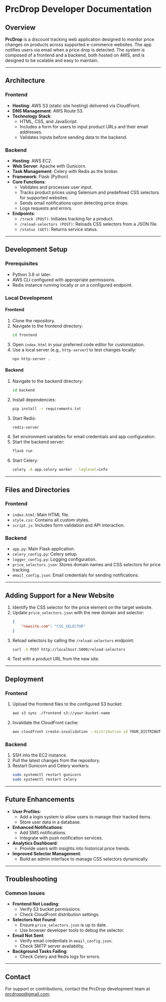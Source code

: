 # PrcDrop Developer Documentation

## Overview
**PrcDrop** is a discount tracking web application designed to monitor price changes on products across supported e-commerce websites. The app notifies users via email when a price drop is detected. The system is composed of a frontend and a backend, both hosted on AWS, and is designed to be scalable and easy to maintain.

---

## Architecture

### Frontend
- **Hosting**: AWS S3 (static site hosting) delivered via CloudFront.
- **DNS Management**: AWS Route 53.
- **Technology Stack**: 
  - HTML, CSS, and JavaScript.
  - Includes a form for users to input product URLs and their email addresses.
  - Validates inputs before sending data to the backend.

### Backend
- **Hosting**: AWS EC2.
- **Web Server**: Apache with Gunicorn.
- **Task Management**: Celery with Redis as the broker.
- **Framework**: Flask (Python).
- **Core Functions**:
  - Validates and processes user input.
  - Tracks product prices using Selenium and predefined CSS selectors for supported websites.
  - Sends email notifications upon detecting price drops.
  - Logs requests and errors.
- **Endpoints**:
  - `/track (POST)`: Initiates tracking for a product.
  - `/reload-selectors (POST)`: Reloads CSS selectors from a JSON file.
  - `/status (GET)`: Returns service status.

---

## Development Setup

### Prerequisites
- Python 3.8 or later.
- AWS CLI configured with appropriate permissions.
- Redis instance running locally or on a configured endpoint.

### Local Development

#### Frontend
1. Clone the repository.
2. Navigate to the frontend directory:
   ```bash
   cd frontend
   ```
3. Open `index.html` in your preferred code editor for customization.
4. Use a local server (e.g., `http-server`) to test changes locally:
   ```bash
   npx http-server .
   ```

#### Backend
1. Navigate to the backend directory:
   ```bash
   cd backend
   ```
2. Install dependencies:
   ```bash
   pip install -r requirements.txt
   ```
3. Start Redis:
   ```bash
   redis-server
   ```
4. Set environment variables for email credentials and app configuration.
5. Start the backend server:
   ```bash
   flask run
   ```
6. Start Celery:
   ```bash
   celery -A app.celery worker --loglevel=info
   ```

---

## Files and Directories

### Frontend
- `index.html`: Main HTML file.
- `style.css`: Contains all custom styles.
- `script.js`: Includes form validation and API interaction.

### Backend
- `app.py`: Main Flask application.
- `celery_config.py`: Celery setup.
- `logger_config.py`: Logging configuration.
- `price_selectors.json`: Stores domain names and CSS selectors for price tracking.
- `email_config.json`: Email credentials for sending notifications.

---

## Adding Support for a New Website
1. Identify the CSS selector for the price element on the target website.
2. Update `price_selectors.json` with the new domain and selector:
   ```json
   {
       "newsite.com": "CSS_SELECTOR"
   }
   ```
3. Reload selectors by calling the `/reload-selectors` endpoint:
   ```bash
   curl -X POST http://localhost:5000/reload-selectors
   ```
4. Test with a product URL from the new site.

---

## Deployment

### Frontend
1. Upload the frontend files to the configured S3 bucket:
   ```bash
   aws s3 sync ./frontend s3://your-bucket-name
   ```
2. Invalidate the CloudFront cache:
   ```bash
   aws cloudfront create-invalidation --distribution-id YOUR_DISTRIBUTION_ID --paths "/*"
   ```

### Backend
1. SSH into the EC2 instance.
2. Pull the latest changes from the repository.
3. Restart Gunicorn and Celery workers:
   ```bash
   sudo systemctl restart gunicorn
   sudo systemctl restart celery
   ```

---

## Future Enhancements
- **User Profiles**:
  - Add a login system to allow users to manage their tracked items.
  - Store user data in a database.
- **Enhanced Notifications**:
  - Add SMS notifications.
  - Integrate with push notification services.
- **Analytics Dashboard**:
  - Provide users with insights into historical price trends.
- **Improved Selector Management**:
  - Build an admin interface to manage CSS selectors dynamically.

---

## Troubleshooting

### Common Issues
- **Frontend Not Loading**:
  - Verify S3 bucket permissions.
  - Check CloudFront distribution settings.
- **Selectors Not Found**:
  - Ensure `price_selectors.json` is up to date.
  - Use browser developer tools to debug the selector.
- **Email Not Sent**:
  - Verify email credentials in `email_config.json`.
  - Check SMTP server availability.
- **Background Tasks Failing**:
  - Check Celery and Redis logs for errors.

---

## Contact
For support or contributions, contact the PrcDrop development team at [prcdropp@gmail.com](mailto:prcdropp@gmail.com).
